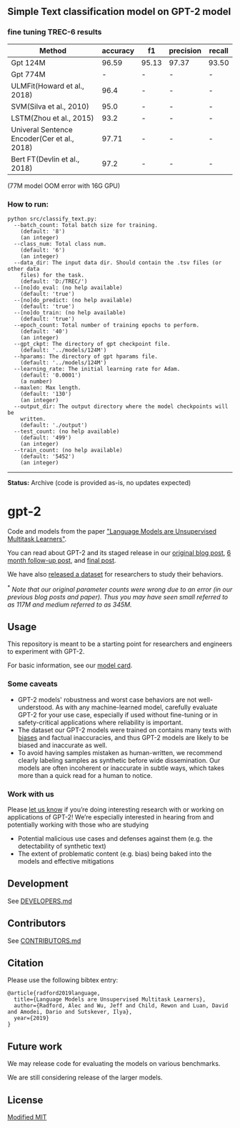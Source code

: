 ## Simple Text classification model on GPT-2 model

### fine tuning TREC-6 results

|Method|accuracy| f1 | precision | recall|
|--|--|--|--|--|
|Gpt 124M| 96.59|95.13|97.37|93.50|
|Gpt 774M| -|-|-|-|
|ULMFit(Howard et al., 2018)|96.4|-|-|-|
|SVM(Silva et al., 2010)|95.0|-|-|-|
|LSTM(Zhou et al., 2015)|93.2|-|-|-|
|Univeral Sentence Encoder(Cer et al., 2018)|97.71|-|-|-|
|Bert FT(Devlin et al., 2018)|97.2|-|-|-|


(77M model OOM error with 16G GPU)

### How to run:

```
python src/classify_text.py:
  --batch_count: Total batch size for training.
    (default: '8')
    (an integer)
  --class_num: Total class num.
    (default: '6')
    (an integer)
  --data_dir: The input data dir. Should contain the .tsv files (or other data
    files) for the task.
    (default: 'D:/TREC/')
  --[no]do_eval: (no help available)
    (default: 'true')
  --[no]do_predict: (no help available)
    (default: 'true')
  --[no]do_train: (no help available)
    (default: 'true')
  --epoch_count: Total number of training epochs to perform.
    (default: '40')
    (an integer)
  --gpt_ckpt: The directory of gpt checkpoint file.
    (default: '../models/124M')
  --hparams: The directory of gpt hparams file.
    (default: '../models/124M')
  --learning_rate: The initial learning rate for Adam.
    (default: '0.0001')
    (a number)
  --maxlen: Max length.
    (default: '130')
    (an integer)
  --output_dir: The output directory where the model checkpoints will be
    written.
    (default: './output')
  --test_count: (no help available)
    (default: '499')
    (an integer)
  --train_count: (no help available)
    (default: '5452')
    (an integer)
```

-----------------------------------------------------

**Status:** Archive (code is provided as-is, no updates expected)

# gpt-2

Code and models from the paper ["Language Models are Unsupervised Multitask Learners"](https://d4mucfpksywv.cloudfront.net/better-language-models/language-models.pdf).

You can read about GPT-2 and its staged release in our [original blog post](https://blog.openai.com/better-language-models/), [6 month follow-up post](https://openai.com/blog/gpt-2-6-month-follow-up/), and [final post](https://www.openai.com/blog/gpt-2-1-5b-release/).

We have also [released a dataset](https://github.com/openai/gpt-2-output-dataset) for researchers to study their behaviors.

<sup>*</sup> *Note that our original parameter counts were wrong due to an error (in our previous blog posts and paper).  Thus you may have seen small referred to as 117M and medium referred to as 345M.*

## Usage

This repository is meant to be a starting point for researchers and engineers to experiment with GPT-2.

For basic information, see our [model card](./model_card.md).

### Some caveats

- GPT-2 models' robustness and worst case behaviors are not well-understood.  As with any machine-learned model, carefully evaluate GPT-2 for your use case, especially if used without fine-tuning or in safety-critical applications where reliability is important.
- The dataset our GPT-2 models were trained on contains many texts with [biases](https://twitter.com/TomerUllman/status/1101485289720242177) and factual inaccuracies, and thus GPT-2 models are likely to be biased and inaccurate as well.
- To avoid having samples mistaken as human-written, we recommend clearly labeling samples as synthetic before wide dissemination.  Our models are often incoherent or inaccurate in subtle ways, which takes more than a quick read for a human to notice.

### Work with us

Please [let us know](mailto:languagequestions@openai.com) if you’re doing interesting research with or working on applications of GPT-2!  We’re especially interested in hearing from and potentially working with those who are studying
- Potential malicious use cases and defenses against them (e.g. the detectability of synthetic text)
- The extent of problematic content (e.g. bias) being baked into the models and effective mitigations

## Development

See [DEVELOPERS.md](./DEVELOPERS.md)

## Contributors

See [CONTRIBUTORS.md](./CONTRIBUTORS.md)

## Citation

Please use the following bibtex entry:
```
@article{radford2019language,
  title={Language Models are Unsupervised Multitask Learners},
  author={Radford, Alec and Wu, Jeff and Child, Rewon and Luan, David and Amodei, Dario and Sutskever, Ilya},
  year={2019}
}
```

## Future work

We may release code for evaluating the models on various benchmarks.

We are still considering release of the larger models.

## License

[Modified MIT](./LICENSE)

